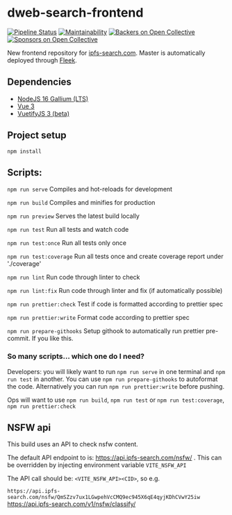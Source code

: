 # dweb-search-frontend

[![Pipeline Status](https://gitlab.com/ipfs-search.com/dweb-search-frontend/badges/master/pipeline.svg)](https://gitlab.com/ipfs-search.com/dweb-search-frontend/-/commits/master)
[![Maintainability](https://api.codeclimate.com/v1/badges/1373bd46347115e764d2/maintainability)](https://codeclimate.com/github/ipfs-search/dweb-search-frontend/maintainability)
[![Backers on Open Collective](https://opencollective.com/ipfs-search/backers/badge.svg)](#backers)
[![Sponsors on Open Collective](https://opencollective.com/ipfs-search/sponsors/badge.svg)](#sponsors)

New frontend repository for [ipfs-search.com](https://ipfs-search.com). Master is automatically deployed through [Fleek](https://fleek.co/).

## Dependencies

- [NodeJS 16 Gallium (LTS)](https://nodejs.org/)
- [Vue 3](https://vuejs.org/)
- [VuetifyJS 3 (beta)](https://next.vuetifyjs.com/)

## Project setup

```
npm install
```

## Scripts:

`npm run serve` Compiles and hot-reloads for development

`npm run build` Compiles and minifies for production

`npm run preview` Serves the latest build locally

`npm run test` Run all tests and watch code

`npm run test:once` Run all tests only once

`npm run test:coverage` Run all tests once and create coverage report under './coverage'

`npm run lint` Run code through linter to check

`npm run lint:fix` Run code through linter and fix (if automatically possible)

`npm run prettier:check` Test if code is formatted according to prettier spec

`npm run prettier:write` Format code according to prettier spec

`npm run prepare-githooks` Setup githook to automatically run prettier pre-commit. If you like this.

### So many scripts... which one do I need?

Developers: you will likely want to run `npm run serve` in one terminal and `npm run test` in another. You can use `npm run prepare-githooks` to autoformat the code. Alternatively you can run `npm run prettier:write` before pushing.

Ops will want to use `npm run build`, `npm run test` or `npm run test:coverage`, `npm run prettier:check`

## NSFW api

This build uses an API to check nsfw content.

The default API endpoint to is: https://api.ipfs-search.com/nsfw/
. This can be overridden by injecting environment variable `VITE_NSFW_API`

The API call should be: `<VITE_NSFW_API><CID>`, so e.g.

`https://api.ipfs-search.com/nsfw/QmSZzv7ux1LGwpehVcCMQ9ec945X6qE4qyjKDhCVwY25iw`
https://api.ipfs-search.com/v1/nsfw/classify/
